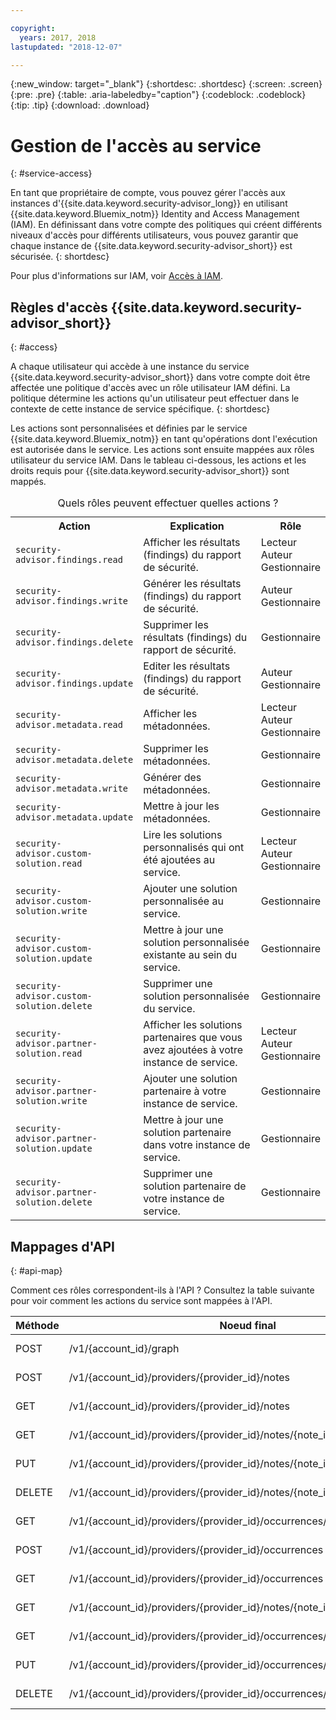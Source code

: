 ```yaml
---

copyright:
  years: 2017, 2018
lastupdated: "2018-12-07"

---
```


{:new_window: target="_blank"}
{:shortdesc: .shortdesc}
{:screen: .screen}
{:pre: .pre}
{:table: .aria-labeledby="caption"}
{:codeblock: .codeblock}
{:tip: .tip}
{:download: .download}


# Gestion de l'accès au service
{: #service-access}

En tant que propriétaire de compte, vous pouvez gérer l'accès aux instances d'{{site.data.keyword.security-advisor_long}} en utilisant {{site.data.keyword.Bluemix_notm}} Identity and Access Management (IAM). En définissant dans votre compte des politiques qui créent différents niveaux d'accès pour différents utilisateurs, vous pouvez garantir que chaque instance de {{site.data.keyword.security-advisor_short}} est sécurisée.
{: shortdesc}

Pour plus d'informations sur IAM, voir [Accès à IAM](/docs/iam/users_roles.html).

## Règles d'accès {{site.data.keyword.security-advisor_short}}
{: #access}

A chaque utilisateur qui accède à une instance du service {{site.data.keyword.security-advisor_short}} dans votre compte doit être affectée une politique d'accès avec un rôle utilisateur IAM défini. La politique détermine les actions qu'un utilisateur peut effectuer dans le contexte de cette instance de service spécifique.
{: shortdesc}

Les actions sont personnalisées et définies par le service {{site.data.keyword.Bluemix_notm}} en tant qu'opérations dont l'exécution est autorisée dans le service. Les actions sont ensuite mappées aux rôles utilisateur du service IAM. Dans le tableau ci-dessous, les actions et les droits requis pour {{site.data.keyword.security-advisor_short}} sont mappés.

<table><caption>Quels rôles peuvent effectuer quelles actions ?</caption>
  <col width="40%">
  <col width="40%">
  <col width="20%">
  <tr>
    <th>Action</th>
    <th>Explication</th>
    <th>Rôle</th>
  </tr>
  <tr>
    <td><code>security-advisor.findings.read</code></td>
    <td>Afficher les résultats (findings) du rapport de sécurité.</td>
    <td>Lecteur</br>Auteur</br>Gestionnaire</td>
  </tr>
  <tr>
    <td><code>security-advisor.findings.write</code></td>
    <td>Générer les résultats (findings) du rapport de sécurité.</td>
    <td>Auteur</br>Gestionnaire</td>
  </tr>
  <tr>
    <td><code>security-advisor.findings.delete</code></td>
    <td>Supprimer les résultats (findings) du rapport de sécurité.</td>
    <td>Gestionnaire</td>
  </tr>
  <tr>
    <td><code>security-advisor.findings.update</code></td>
    <td>Editer les résultats (findings) du rapport de sécurité.</td>
    <td>Auteur</br>Gestionnaire</td>
  </tr>
  <tr>
    <td><code>security-advisor.metadata.read</code></td>
    <td>Afficher les métadonnées.</td>
    <td>Lecteur</br>Auteur</br>Gestionnaire</td>
  </tr>
  <tr>
    <td><code>security-advisor.metadata.delete</code></td>
    <td>Supprimer les métadonnées.</td>
    <td>Gestionnaire</td>
  </tr>
  <tr>
    <td><code>security-advisor.metadata.write</code></td>
    <td>Générer des métadonnées.</td>
    <td>Gestionnaire</td>
  </tr>
  <tr>
    <td><code>security-advisor.metadata.update</code></td>
    <td>Mettre à jour les métadonnées.</td>
    <td>Gestionnaire</td>
  </tr>
  <tr>
    <td><code>security-advisor.custom-solution.read</code></td>
    <td>Lire les solutions personnalisés qui ont été ajoutées au service.</td>
    <td>Lecteur</br>Auteur</br>Gestionnaire</td>
  </tr>
  <tr>
    <td><code>security-advisor.custom-solution.write</code></td>
    <td>Ajouter une solution personnalisée au service.</td>
    <td>Gestionnaire</td>
  </tr>
  <tr>
    <td><code>security-advisor.custom-solution.update</code></td>
    <td>Mettre à jour une solution personnalisée existante au sein du service.</td>
    <td>Gestionnaire</td>
  </tr>
  <tr>
    <td><code>security-advisor.custom-solution.delete</code></td>
    <td>Supprimer une solution personnalisée du service.</td>
    <td>Gestionnaire</td>
  </tr>
  <tr>
    <td><code>security-advisor.partner-solution.read</code></td>
    <td>Afficher les solutions partenaires que vous avez ajoutées à votre instance de service.</td>
    <td>Lecteur</br>Auteur</br>Gestionnaire</td>
  </tr>
  <tr>
    <td><code>security-advisor.partner-solution.write</code></td>
    <td>Ajouter une solution partenaire à votre instance de service.</td>
    <td>Gestionnaire</td>
  </tr>
  <tr>
    <td><code>security-advisor.partner-solution.update</code></td>
    <td>Mettre à jour une solution partenaire dans votre instance de service.</td>
    <td>Gestionnaire</td>
  </tr>
  <tr>
    <td><code>security-advisor.partner-solution.delete</code></td>
    <td>Supprimer une solution partenaire de votre instance de service.</td>
    <td>Gestionnaire</td>
  </tr>
</table>

## Mappages d'API
{: #api-map}

Comment ces rôles correspondent-ils à l'API ? Consultez la table suivante pour voir comment les actions du service sont mappées à l'API.


| Méthode | Noeud final                                                                  |  Action du service                  |
|--------|---------------------------------------------------------------------------|----------------------------------|
| POST   | /v1/{account_id}/graph                                                    | security-advisor.findings.read   |
| POST   | /v1/{account_id}/providers/{provider_id}/notes                            | security-advisor.metadata.write  |
| GET    | /v1/{account_id}/providers/{provider_id}/notes                            | security-advisor.metadata.read   |
| GET    | /v1/{account_id}/providers/{provider_id}/notes/{note_id}                  | security-advisor.metadata.read   |
| PUT    | /v1/{account_id}/providers/{provider_id}/notes/{note_id}                  | security-advisor.metadata.update |
| DELETE | /v1/{account_id}/providers/{provider_id}/notes/{note_id}                  | security-advisor.metadata.delete |
| GET    | /v1/{account_id}/providers/{provider_id}/occurrences/{occurrence_id}/note | security-advisor.findings.read   |
| POST   | /v1/{account_id}/providers/{provider_id}/occurrences                      | security-advisor.findings.write  |
| GET    | /v1/{account_id}/providers/{provider_id}/occurrences                      | security-advisor.findings.read   |
| GET    | /v1/{account_id}/providers/{provider_id}/notes/{note_id}/occurrences      | security-advisor.findings.read   |
| GET    | /v1/{account_id}/providers/{provider_id}/occurrences/{occurrence_id}      | security-advisor.findings.read   |
| PUT    | /v1/{account_id}/providers/{provider_id}/occurrences/{occurrence_id}      | security-advisor.findings.update |
| DELETE | /v1/{account_id}/providers/{provider_id}/occurrences/{occurrence_id}      | security-advisor.findings.delete |
